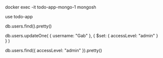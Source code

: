 docker exec -it todo-app-mongo-1 mongosh

use todo-app

db.users.find().pretty()

db.users.updateOne(
  { username: "Gab" },
  { $set: { accessLevel: "admin" } }
)

db.users.find({ accessLevel: "admin" }).pretty()
